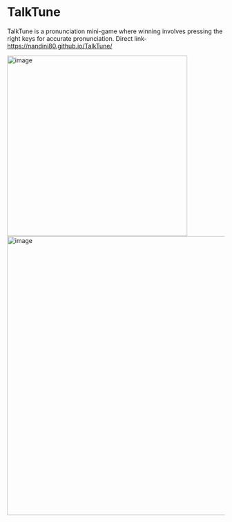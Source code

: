 # TalkTune
TalkTune is a pronunciation mini-game where winning involves pressing the right keys for accurate pronunciation.
Direct link- https://nandini80.github.io/TalkTune/

<img width="417" alt="image" src="https://github.com/Nandini80/TalkTune/assets/121488571/76de1b06-b12e-4641-8ffe-e41102cd808c">
<img width="645" alt="image" src="https://github.com/Nandini80/TalkTune/assets/121488571/c84c5428-a92e-40fe-b691-7ed0b750c924">
